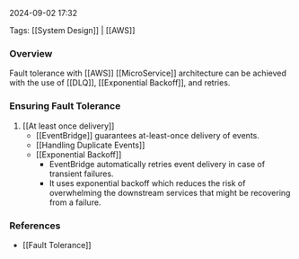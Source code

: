 
2024-09-02 17:32

Tags: [[System Design]] | [[AWS]]

### Overview
Fault tolerance with [[AWS]] [[MicroService]] architecture can be achieved with the use of [[DLQ]], [[Exponential Backoff]], and retries.

### Ensuring Fault Tolerance
1. [[At least once delivery]]
    - [[EventBridge]] guarantees at-least-once delivery of events.
    - [[Handling Duplicate Events]]
    - [[Exponential Backoff]]
        - EventBridge automatically retries event delivery in case of transient failures.
        - It uses exponential backoff which reduces the risk of overwhelming the downstream services that might be recovering from a failure.

### References
- [[Fault Tolerance]]

